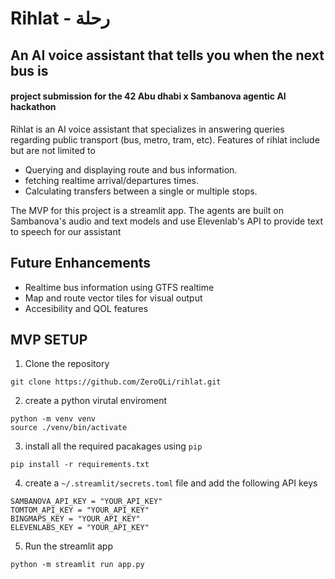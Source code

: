# Rihlat - رحلة
## An AI voice assistant that tells you when the next bus is
#### project submission for the 42 Abu dhabi x Sambanova agentic AI hackathon

Rihlat is an AI voice assistant that specializes in answering queries regarding public transport (bus, metro, tram, etc). Features of rihlat include but are not limited to
- Querying and displaying route and bus information.
- fetching realtime arrival/departures times.
- Calculating transfers between a single or multiple stops.

The MVP for this project is a streamlit app. The agents are built on Sambanova's audio and text models and use Elevenlab's API to provide text to speech for our assistant
## Future Enhancements
- Realtime bus information using GTFS realtime
- Map and route vector tiles for visual output
- Accesibility and QOL features

## MVP SETUP
1.  Clone the repository
   ```
git clone https://github.com/ZeroQLi/rihlat.git
```
2.  create a python virutal enviroment
   ```
python -m venv venv
source ./venv/bin/activate
```
3. install all the required pacakages using ``pip``
```
pip install -r requirements.txt
```
4. create a ``~/.streamlit/secrets.toml`` file and add the following API keys
```
SAMBANOVA_API_KEY = "YOUR_API_KEY"
TOMTOM_API_KEY = "YOUR_API_KEY"
BINGMAPS_KEY = "YOUR_API_KEY"
ELEVENLABS_KEY = "YOUR_API_KEY"
```

5. Run the streamlit app
```
python -m streamlit run app.py
```
